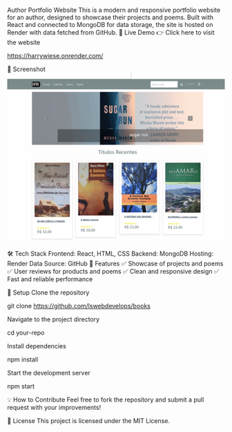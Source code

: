 Author Portfolio Website
This is a modern and responsive portfolio website for an author, designed to showcase their projects and poems. Built with React and connected to MongoDB for data storage, the site is hosted on Render with data fetched from GitHub.
🚀 Live Demo
👉 Click here to visit the website

https://harrywiese.onrender.com/


📸 Screenshot
![Website](https://github.com/lswebdevelops/books/blob/master/uploads/screenshot_hw.png)

🛠️ Tech Stack
Frontend: React, HTML, CSS
Backend: MongoDB
Hosting: Render
Data Source: GitHub
🎯 Features
✅ Showcase of projects and poems
✅ User reviews for products and poems
✅ Clean and responsive design
✅ Fast and reliable performance


📂 Setup
Clone the repository


git clone https://github.com/lswebdevelops/books

Navigate to the project directory

cd your-repo

Install dependencies


npm install

Start the development server

npm start


💡 How to Contribute
Feel free to fork the repository and submit a pull request with your improvements!


📄 License
This project is licensed under the MIT License.

